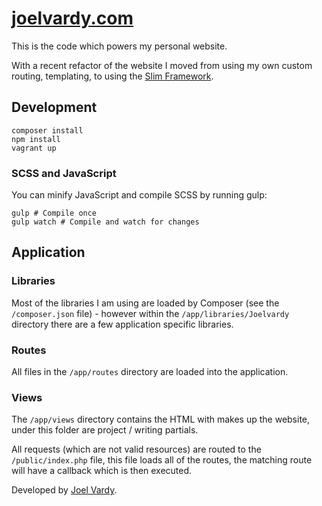 # [joelvardy.com][joelvardy]

This is the code which powers my personal website.

With a recent refactor of the website I moved from using my own custom routing, templating, to using the [Slim Framework][slim].

## Development

```
composer install
npm install
vagrant up
```

### SCSS and JavaScript

You can minify JavaScript and compile SCSS by running gulp:

```
gulp # Compile once
gulp watch # Compile and watch for changes
```

## Application

### Libraries

Most of the libraries I am using are loaded by Composer (see the `/composer.json` file) - however within the `/app/libraries/Joelvardy` directory there are a few application specific libraries.

### Routes

All files in the `/app/routes` directory are loaded into the application.

### Views

The `/app/views` directory contains the HTML with makes up the website, under this folder are project / writing partials.

All requests (which are not valid resources) are routed to the `/public/index.php` file, this file loads all of the routes, the matching route will have a callback which is then executed.

Developed by [Joel Vardy][joelvardy].

  [joelvardy]: https://joelvardy.com/
  [slim]: http://www.slimframework.com
